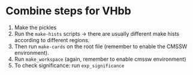 # Combine steps for VHbb

1. Make the pickles
2. Run the `make-hists` scripts → there are usually different make hists according to different regions. 
3. Then run `make-cards` on the root file (remember to enable the CMSSW environment).
4. Run `make_workspace` (again, remember to enable cmssw environment)
5. To check significance: run `exp_significance`